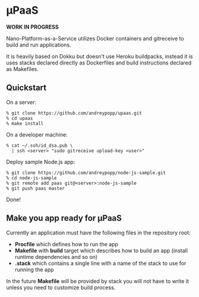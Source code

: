# μPaaS

**WORK IN PROGRESS**

Nano-Platform-as-a-Service utilizes Docker containers and gitreceive to build
and run applications.

It is heavily based on Dokku but doesn't use Heroku buildpacks, instead it is
uses stacks declared directly as Dockerfiles and build instructions declared as
Makefiles.

## Quickstart

On a server:

    % git clone https://github.com/andreypopp/upaas.git
    % cd upaas
    % make install

On a developer machine:

    % cat ~/.ssh/id_dsa.pub \
      | ssh <server> "sudo gitreceive upload-key <user>"

Deploy sample Node.js app:

    % git clone https://github.com/andreypopp/node-js-sample.git
    % cd node-js-sample
    % git remote add paas git@<server>:node-js-sample
    % git push paas master

Done!

## Make you app ready for μPaaS

Currently an application must have the following files in the repository root:

  * **Procfile** which defines how to run the app
  * **Makefile** with **build** target which describes how to build an app
    (install runtime dependencies and so on)
  * **.stack** which contains a single line with a name of the stack to use for
    running the app

In the future **Makefile** will be provided by stack you will not have to write
it unless you need to customize build process.
